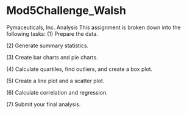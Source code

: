 # Mod5Challenge_Walsh
Pymaceuticals, Inc. Analysis
This assignment is broken down into the following tasks: 
(1) Prepare the data.

(2) Generate summary statistics.

(3) Create bar charts and pie charts.

(4) Calculate quartiles, find outliers, and create a box plot.

(5) Create a line plot and a scatter plot.

(6) Calculate correlation and regression.

(7) Submit your final analysis.

